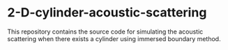 # 2-D-cylinder-acoustic-scattering
This repository contains the source code for simulating the acoustic scattering when there exists a cylinder using immersed boundary method.
